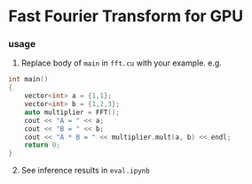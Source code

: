 # Fast Fourier Transform for GPU
### usage
1. Replace body of `main` in `fft.cu` with your example.
e.g.
```c++
int main()
{	
    vector<int> a = {1,1};
    vector<int> b = {1,2,3};
    auto multiplier = FFT();
    cout << "A = " << a;
    cout << "B = " << b;
    cout << "A * B = " << multiplier.mult(a, b) << endl;
    return 0;
}
```
2. See inference results in `eval.ipynb`
